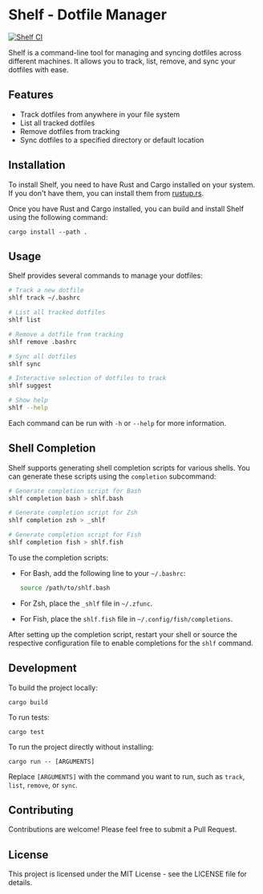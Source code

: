 # Shelf - Dotfile Manager

[![Shelf CI](https://github.com/ab22593k/shelf/actions/workflows/ci.yml/badge.svg)](https://github.com/ab22593k/shelf/actions/workflows/ci.yml)

Shelf is a command-line tool for managing and syncing dotfiles across different machines. It allows you to track, list, remove, and sync your dotfiles with ease.

## Features

- Track dotfiles from anywhere in your file system
- List all tracked dotfiles
- Remove dotfiles from tracking
- Sync dotfiles to a specified directory or default location

## Installation

To install Shelf, you need to have Rust and Cargo installed on your system. If you don't have them, you can install them from [rustup.rs](https://rustup.rs/).

Once you have Rust and Cargo installed, you can build and install Shelf using the following command:

```
cargo install --path .
```

## Usage

Shelf provides several commands to manage your dotfiles:

```bash
# Track a new dotfile
shlf track ~/.bashrc

# List all tracked dotfiles
shlf list

# Remove a dotfile from tracking
shlf remove .bashrc

# Sync all dotfiles
shlf sync

# Interactive selection of dotfiles to track
shlf suggest

# Show help
shlf --help
```

Each command can be run with `-h` or `--help` for more information.

## Shell Completion

Shelf supports generating shell completion scripts for various shells. You can generate these scripts using the `completion` subcommand:

```bash
# Generate completion script for Bash
shlf completion bash > shlf.bash

# Generate completion script for Zsh
shlf completion zsh > _shlf

# Generate completion script for Fish
shlf completion fish > shlf.fish
```

To use the completion scripts:

- For Bash, add the following line to your `~/.bashrc`:
  ```bash
  source /path/to/shlf.bash
  ```

- For Zsh, place the `_shlf` file in `~/.zfunc`.

- For Fish, place the `shlf.fish` file in `~/.config/fish/completions`.

After setting up the completion script, restart your shell or source the respective configuration file to enable completions for the `shlf` command.

## Development

To build the project locally:

```
cargo build
```

To run tests:

```
cargo test
```

To run the project directly without installing:

```
cargo run -- [ARGUMENTS]
```

Replace `[ARGUMENTS]` with the command you want to run, such as `track`, `list`, `remove`, or `sync`.

## Contributing

Contributions are welcome! Please feel free to submit a Pull Request.

## License

This project is licensed under the MIT License - see the LICENSE file for details.
